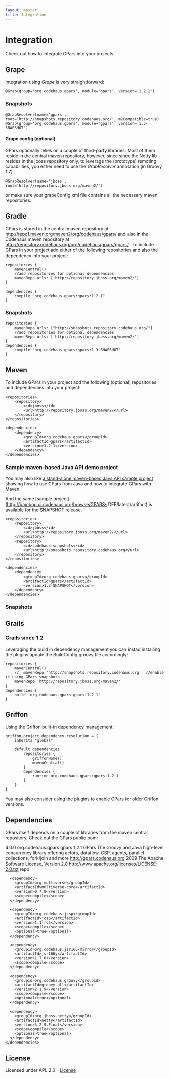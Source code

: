 ```yaml
---
layout: master
title: Integration
---
```


# Integration

Check out how to integrate GPars into your projects.

## Grape

Integration using _Grape_ is very straightforward:

    @Grab(group='org.codehaus.gpars', module='gpars', version='1.2.1')

### Snapshots

    @GrabResolver(name='gpars', root='http://snapshots.repository.codehaus.org/', m2Compatible=true)
    @Grab(group='org.codehaus.gpars', module='gpars', version='1.3-SNAPSHOT')

#### Grape config (optional)

GPars optionally relies on a couple of third-party libraries. Most of them
reside in the central maven repository, however, since since the Netty lib
resides in the jboss repository only, to leverage the (prototype) remoting
capabilities, you either need to use the _GrabResolver_ annotation (in Groovy
1.7):

    @GrabResolver(name='jboss', root='http://repository.jboss.org/maven2/')

or make sure your grapeConfig.xml file contains all the necessary maven
repositories:

   <!-- based on http://groovy.codehaus.org/Grape#Grape-CustomizeIvysettings -->
   <ivysettings>
     <settings defaultResolver="downloadGrapes"/>
     <resolvers>
       <chain name="downloadGrapes">
         <filesystem name="cachedGrapes">
           <ivy pattern="${user.home}/.groovy/grapes/[organisation]/[module]/ivy-[revision].xml"/>
           <artifact pattern="${user.home}/.groovy/grapes/[organisation]/[module]/[type]s/[artifact]-[revision].[ext]"/>
         </filesystem>
         <!-- todo add 'endorsed groovy extensions' resolver here -->
         <filesystem name="m2local" m2compatible="true">
           <artifact pattern="${user.home}/.m2/repository/[organisation]/[module]/[revision]/[module]-[revision].[ext]" />
         </filesystem>
         <ibiblio name="ibiblio" m2compatible="true"/>
         <ibiblio name="codehaus" root="http://repository.codehaus.org/" m2compatible="true"/>
         <ibiblio name="jboss" root="http://repository.jboss.org/maven2/" m2compatible="true"/><!-- added by me -->
         <ibiblio name="java.net2" root="http://download.java.net/maven/2/" m2compatible="true"/>
         <!-- <ibiblio name="codehaus.snapshot" root="http://snapshots.repository.codehaus.org/" m2compatible="true"/> --><!-- Enable for GPars snapshots -->
       </chain>
     </resolvers>
   </ivysettings>

## Gradle

GPars is stored in the central maven repository at
<http://repo1.maven.org/maven2/org/codehaus/gpars/> and also in the Codehaus
maven repository at <http://repository.codehaus.org/org/codehaus/gpars/gpars/>
. To include GPars in your project add either of the following repositories
and also the dependency into your project:

    repositories {
        mavenCentral()
        //add repositories for optional dependencies
        mavenRepo urls: ['http://repository.jboss.org/maven2/']
    }

    dependencies {
        compile "org.codehaus.gpars:gpars:1.2.1"
    }

### Snapshots

    repositories {
        mavenRepo urls: ["http://snapshots.repository.codehaus.org/"]
        //add repositories for optional dependencies
        mavenRepo urls: ['http://repository.jboss.org/maven2/']
    }
    dependencies {
        compile "org.codehaus.gpars:gpars:1.3-SNAPSHOT"
    }

## Maven

To include GPars in your project add the following (optional) repositories and
dependencies into your project:

    <repositories>
        <repository>
            <id>jboss</id>
            <url>http://repository.jboss.org/maven2/</url>
        </repository>
    </repositories>

    <dependencies>
        <dependency>
            <groupId>org.codehaus.gpars</groupId>
            <artifactId>gpars</artifactId>
            <version>1.2.1</version>
        </dependency>
    </dependencies>

### Sample maven-based Java API demo project

You may also like [a stand-alone maven-based Java API sample
project](http://gpars.org/download/1.2.0/gpars-mvn-java-demo-1.2.0.zip)
showing how to use GPars from Java and how to integrate GPars with Maven.

And the same [sample project](http://bamboo.ci.codehaus.org/browse/GPARS-
DEF/latest/artifact) is available for the SNAPSHOT release.

    <repositories>
        <repository>
            <id>jboss</id>
            <url>http://repository.jboss.org/maven2/</url>
        </repository>
        <repository>
            <id>codehaus.snapshots</id>
            <url>http://snapshots.repository.codehaus.org</url>
        </repository>
    </repositories>

    <dependencies>
        <dependency>
            <groupId>org.codehaus.gpars</groupId>
            <artifactId>gpars</artifactId>
            <version>1.3-SNAPSHOT</version>
        </dependency>
    </dependencies>


### Snapshots

## Grails

### Grails since 1.2

Leveraging the build in dependency management you can instad installing the
plugins update the BuildConfig.groovy file accordingly:

    repositories {
        mavenCentral()
        //  mavenRepo 'http://snapshots.repository.codehaus.org'  //enable if using GPars snapshots
        mavenRepo 'http://repository.jboss.org/maven2/'
    }
    dependencies {
        build 'org.codehaus.gpars:gpars:1.2.1'
    }

## Griffon

Using the Griffon built-in dependency management:

    griffon.project.dependency.resolution = {
        inherits "global"

        default dependencies
            repositories {
                griffonHome()
                mavenCentral()
            }
            dependencies {
                runtime org.codehaus.gpars:gpars:1.2.1
            }
        }
    }

You may also consider using the plugins to enable GPars for older Griffon
versions.

## Dependencies

GPars itself depends on a couple of libraries from the maven central
repository. Check out the GPars public pom:

  <?xml version="1.0" encoding="UTF-8"?>
  <project xsi:schemaLocation="http://maven.apache.org/POM/4.0.0 http://maven.apache.org/xsd/maven-4.0.0.xsd" xmlns="http://maven.apache.org/POM/4.0.0"
      xmlns:xsi="http://www.w3.org/2001/XMLSchema-instance">
    <modelVersion>4.0.0</modelVersion>
    <groupId>org.codehaus.gpars</groupId>
    <artifactId>gpars</artifactId>
    <version>1.2.1</version>
    <name>GPars</name>
    <description>The Groovy and Java high-level concurrency library offering actors, dataflow, CSP, agents, parallel collections, fork/join and more</description>
    <url>http://gpars.codehaus.org</url>
    <inceptionYear>2009</inceptionYear>
    <licenses>
      <license>
        <name>The Apache Software License, Version 2.0</name>
        <url>http://www.apache.org/licenses/LICENSE-2.0.txt</url>
        <distribution>repo</distribution>
      </license>
    </licenses>
    <dependencies>

      <dependency>
        <groupId>org.multiverse</groupId>
        <artifactId>multiverse-core</artifactId>
        <version>0.7.0</version>
        <scope>compile</scope>
      </dependency>

      <dependency>
        <groupId>org.codehaus.jcsp</groupId>
        <artifactId>jcsp</artifactId>
        <version>1.1-rc5</version>
        <scope>compile</scope>
        <optional>true</optional>
      </dependency>

      <dependency>
        <groupId>org.codehaus.jsr166-mirror</groupId>
        <artifactId>jsr166y</artifactId>
        <version>1.7.0</version>
        <scope>compile</scope>
      </dependency>

      <dependency>
        <groupId>org.codehaus.groovy</groupId>
        <artifactId>groovy-all</artifactId>
        <version>2.1.9</version>
        <scope>compile</scope>
        <optional>true</optional>
      </dependency>

      <dependency>
        <groupId>org.jboss.netty</groupId>
        <artifactId>netty</artifactId>
        <version>3.2.9.Final</version>
        <scope>compile</scope>
        <optional>true</optional>
      </dependency>
    </dependencies>
  </project>

## License

Licensed under APL 2.0 - [License](License)
